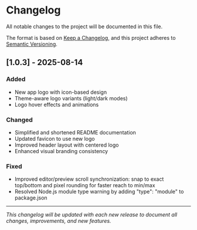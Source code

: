 # Changelog

All notable changes to the project will be documented in this file.

The format is based on [Keep a Changelog](https://keepachangelog.com/en/1.0.0/),
and this project adheres to [Semantic Versioning](https://semver.org/spec/v2.0.0.html).

## [1.0.3] - 2025-08-14

### Added

- New app logo with icon-based design
- Theme-aware logo variants (light/dark modes)
- Logo hover effects and animations

### Changed

- Simplified and shortened README documentation
- Updated favicon to use new logo
- Improved header layout with centered logo
- Enhanced visual branding consistency

### Fixed

- Improved editor/preview scroll synchronization: snap to exact top/bottom and pixel rounding for faster reach to min/max
- Resolved Node.js module type warning by adding "type": "module" to package.json

---

_This changelog will be updated with each new release to document all changes, improvements, and new features._
